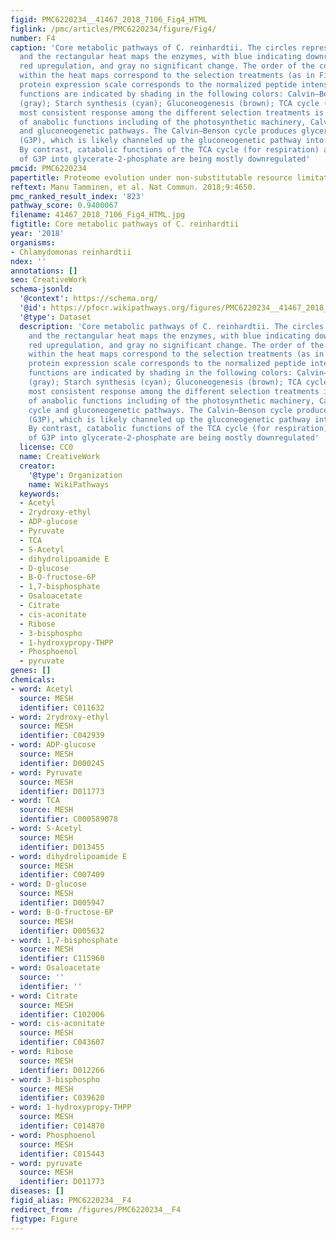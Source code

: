 ```yaml
---
figid: PMC6220234__41467_2018_7106_Fig4_HTML
figlink: /pmc/articles/PMC6220234/figure/Fig4/
number: F4
caption: 'Core metabolic pathways of C. reinhardtii. The circles represent metabolites,
  and the rectangular heat maps the enzymes, with blue indicating downregulation,
  red upregulation, and gray no significant change. The order of the colored boxes
  within the heat maps correspond to the selection treatments (as in Fig. 3), and the
  protein expression scale corresponds to the normalized peptide intensities. Metabolic
  functions are indicated by shading in the following colors: Calvin–Benson cycle
  (gray); Starch synthesis (cyan); Gluconeogenesis (brown); TCA cycle (pink). The
  most consistent response among the different selection treatments is the upregulation
  of anabolic functions including of the photosynthetic machinery, Calvin–Benson cycle
  and gluconeogenetic pathways. The Calvin–Benson cycle produces glycerate-3-phosphate
  (G3P), which is likely channeled up the gluconeogenetic pathway into α-D-glucose-6-phosphate.
  By contrast, catabolic functions of the TCA cycle (for respiration) and the conversion
  of G3P into glycerate-2-phosphate are being mostly downregulated'
pmcid: PMC6220234
papertitle: Proteome evolution under non-substitutable resource limitation.
reftext: Manu Tamminen, et al. Nat Commun. 2018;9:4650.
pmc_ranked_result_index: '823'
pathway_score: 0.9400067
filename: 41467_2018_7106_Fig4_HTML.jpg
figtitle: Core metabolic pathways of C. reinhardtii
year: '2018'
organisms:
- Chlamydomonas reinhardtii
ndex: ''
annotations: []
seo: CreativeWork
schema-jsonld:
  '@context': https://schema.org/
  '@id': https://pfocr.wikipathways.org/figures/PMC6220234__41467_2018_7106_Fig4_HTML.html
  '@type': Dataset
  description: 'Core metabolic pathways of C. reinhardtii. The circles represent metabolites,
    and the rectangular heat maps the enzymes, with blue indicating downregulation,
    red upregulation, and gray no significant change. The order of the colored boxes
    within the heat maps correspond to the selection treatments (as in Fig. 3), and the
    protein expression scale corresponds to the normalized peptide intensities. Metabolic
    functions are indicated by shading in the following colors: Calvin–Benson cycle
    (gray); Starch synthesis (cyan); Gluconeogenesis (brown); TCA cycle (pink). The
    most consistent response among the different selection treatments is the upregulation
    of anabolic functions including of the photosynthetic machinery, Calvin–Benson
    cycle and gluconeogenetic pathways. The Calvin–Benson cycle produces glycerate-3-phosphate
    (G3P), which is likely channeled up the gluconeogenetic pathway into α-D-glucose-6-phosphate.
    By contrast, catabolic functions of the TCA cycle (for respiration) and the conversion
    of G3P into glycerate-2-phosphate are being mostly downregulated'
  license: CC0
  name: CreativeWork
  creator:
    '@type': Organization
    name: WikiPathways
  keywords:
  - Acetyl
  - 2rydroxy-ethyl
  - ADP-glucose
  - Pyruvate
  - TCA
  - S-Acetyl
  - dihydrolipoamide E
  - D-glucose
  - B-O-fructose-6P
  - 1,7-bisphosphate
  - Osaloacetate
  - Citrate
  - cis-aconitate
  - Ribose
  - 3-bisphospho
  - 1-hydroxypropy-THPP
  - Phosphoenol
  - pyruvate
genes: []
chemicals:
- word: Acetyl
  source: MESH
  identifier: C011632
- word: 2rydroxy-ethyl
  source: MESH
  identifier: C042939
- word: ADP-glucose
  source: MESH
  identifier: D000245
- word: Pyruvate
  source: MESH
  identifier: D011773
- word: TCA
  source: MESH
  identifier: C000589078
- word: S-Acetyl
  source: MESH
  identifier: D013455
- word: dihydrolipoamide E
  source: MESH
  identifier: C007409
- word: D-glucose
  source: MESH
  identifier: D005947
- word: B-O-fructose-6P
  source: MESH
  identifier: D005632
- word: 1,7-bisphosphate
  source: MESH
  identifier: C115960
- word: Osaloacetate
  source: ''
  identifier: ''
- word: Citrate
  source: MESH
  identifier: C102006
- word: cis-aconitate
  source: MESH
  identifier: C043607
- word: Ribose
  source: MESH
  identifier: D012266
- word: 3-bisphospho
  source: MESH
  identifier: C039620
- word: 1-hydroxypropy-THPP
  source: MESH
  identifier: C014870
- word: Phosphoenol
  source: MESH
  identifier: C015443
- word: pyruvate
  source: MESH
  identifier: D011773
diseases: []
figid_alias: PMC6220234__F4
redirect_from: /figures/PMC6220234__F4
figtype: Figure
---
```

